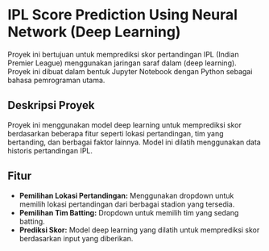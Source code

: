 # IPL Score Prediction Using Neural Network (Deep Learning)

Proyek ini bertujuan untuk memprediksi skor pertandingan IPL (Indian Premier League) menggunakan jaringan saraf dalam (deep learning). Proyek ini dibuat dalam bentuk Jupyter Notebook dengan Python sebagai bahasa pemrograman utama.

## Deskripsi Proyek

Proyek ini menggunakan model deep learning untuk memprediksi skor berdasarkan beberapa fitur seperti lokasi pertandingan, tim yang bertanding, dan berbagai faktor lainnya. Model ini dilatih menggunakan data historis pertandingan IPL.

## Fitur

- **Pemilihan Lokasi Pertandingan:** Menggunakan dropdown untuk memilih lokasi pertandingan dari berbagai stadion yang tersedia.
- **Pemilihan Tim Batting:** Dropdown untuk memilih tim yang sedang batting.
- **Prediksi Skor:** Model deep learning yang dilatih untuk memprediksi skor berdasarkan input yang diberikan.
